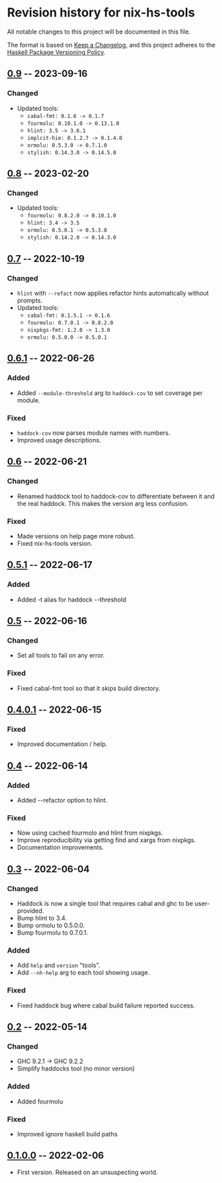 # Revision history for nix-hs-tools

All notable changes to this project will be documented in this file.

The format is based on [Keep a Changelog](https://keepachangelog.com/en/1.0.0/),
and this project adheres to the
[Haskell Package Versioning Policy](https://pvp.haskell.org/).

## [0.9] -- 2023-09-16
### Changed
* Updated tools:
  * `cabal-fmt: 0.1.6 -> 0.1.7`
  * `fourmolu: 0.10.1.0 -> 0.13.1.0`
  * `hlint: 3.5 -> 3.6.1`
  * `implcit-hie: 0.1.2.7 -> 0.1.4.0`
  * `ormolu: 0.5.3.0 -> 0.7.1.0`
  * `stylish: 0.14.3.0 -> 0.14.5.0`

## [0.8] -- 2023-02-20
### Changed
* Updated tools:
  * `fourmolu: 0.8.2.0 -> 0.10.1.0`
  * `hlint: 3.4 -> 3.5`
  * `ormolu: 0.5.0.1 -> 0.5.3.0`
  * `stylish: 0.14.2.0 -> 0.14.3.0`

## [0.7] -- 2022-10-19
### Changed
* `hlint` with `--refact` now applies refactor hints automatically without
  prompts.
* Updated tools:
  * `cabal-fmt: 0.1.5.1 -> 0.1.6`
  * `fourmolu: 0.7.0.1 -> 0.8.2.0`
  * `nixpkgs-fmt: 1.2.0 -> 1.3.0`
  * `ormolu: 0.5.0.0 -> 0.5.0.1`

## [0.6.1] -- 2022-06-26
### Added
* Added `--module-threshold` arg to `haddock-cov` to set coverage per module.

### Fixed
* `haddock-cov` now parses module names with numbers.
* Improved usage descriptions.

## [0.6] -- 2022-06-21
### Changed
* Renamed haddock tool to haddock-cov to differentiate between it and the real
  haddock. This makes the version arg less confusion.

### Fixed
* Made versions on help page more robust.
* Fixed nix-hs-tools version.

## [0.5.1] -- 2022-06-17
### Added
* Added -t alias for haddock --threshold

## [0.5] -- 2022-06-16
### Changed
* Set all tools to fail on any error.

### Fixed
* Fixed cabal-fmt tool so that it skips build directory.

## [0.4.0.1] -- 2022-06-15
### Fixed
* Improved documentation / help.

## [0.4] -- 2022-06-14
### Added
* Added --refactor option to hlint.

### Fixed
* Now using cached fourmolo and hlint from nixpkgs.
* Improve reproducibility via getting find and xargs from nixpkgs.
* Documentation improvements.

## [0.3] -- 2022-06-04
### Changed
* Haddock is now a single tool that requires cabal and ghc to be user-provided.
* Bump hlint to 3.4.
* Bump ormolu to 0.5.0.0.
* Bump fourmolu to 0.7.0.1.

### Added
* Add `help` and `version` "tools".
* Add `--nh-help` arg to each tool showing usage.

### Fixed
* Fixed haddock bug where cabal build failure reported success.

## [0.2] -- 2022-05-14
### Changed
* GHC 9.2.1 -> GHC 9.2.2
* Simplify haddocks tool (no minor version)

### Added
* Added fourmolu

### Fixed
* Improved ignore haskell build paths

## [0.1.0.0] -- 2022-02-06

* First version. Released on an unsuspecting world.

[0.9]: https://github.com/tbidne/nix-hs-tools/compare/0.8...0.9
[0.8]: https://github.com/tbidne/nix-hs-tools/compare/0.7...0.8
[0.7]: https://github.com/tbidne/nix-hs-tools/compare/0.6.1...0.7
[0.6.1]: https://github.com/tbidne/nix-hs-tools/compare/0.6...0.6.1
[0.6]: https://github.com/tbidne/nix-hs-tools/compare/0.5.1..0.6
[0.5.1]: https://github.com/tbidne/nix-hs-tools/compare/0.5..0.5.1
[0.5]: https://github.com/tbidne/nix-hs-tools/compare/0.4.0.1..0.5
[0.4.0.1]: https://github.com/tbidne/nix-hs-tools/compare/0.4..0.4.0.1
[0.4]: https://github.com/tbidne/nix-hs-tools/compare/0.3..0.4
[0.3]: https://github.com/tbidne/nix-hs-tools/compare/0.2..0.3
[0.2]: https://github.com/tbidne/nix-hs-tools/compare/0.1..0.2
[0.1.0.0]: https://github.com/tbidne/nix-hs-tools/releases/tag/0.1.0.0